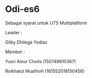# Odi-es6
Sebagai syarat untuk UTS Multiplatform

Leader : 

Gilby Dhilega Yodiaz

Member : 

Yusri Ainur Cholis (150749810367)

Roikhatul Muafiroh (161552018150456)
